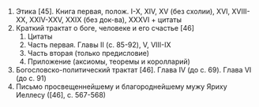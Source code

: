 1. Этика [45]. Книга первая, полож. I-X, XIV, XV (без схолии), XVI, XVIII-XX, XXIV-XXV, XXIX (без док-ва), XXXVI + цитаты
2. Краткий трактат о боге, человеке и его счастье [46]
	1. Цитаты
	2. Часть первая. Главы II (с. 85-92), V, VIII-IX
	3. Часть вторая (только предисловие)
	4. Приложение (аксиомы, теоремы и королларий)
3. Богословско-политический трактат [46]. Глава IV (до с. 69). Глава VI (до с. 91)
4. Письмо просвещеннейшему и благороднейшему мужу Яриху Иеллесу ([46], с. 567-568)
